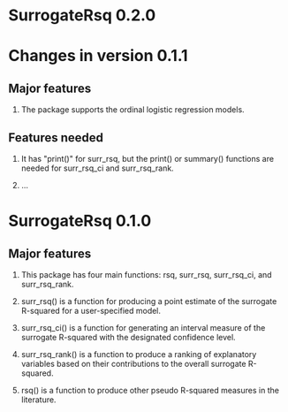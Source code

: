 # SurrogateRsq 0.2.0

# Changes in version 0.1.1

## Major features

1. The package supports the ordinal logistic regression models.

## Features needed

1. It has "print()" for surr_rsq, but the print() or summary() functions are needed for surr_rsq_ci and surr_rsq_rank.

2. ...

# SurrogateRsq 0.1.0

## Major features

1. This package has four main functions: rsq, surr_rsq, surr_rsq_ci, and surr_rsq_rank.

2. surr_rsq() is a function for producing a point estimate of the surrogate R-squared for a user-specified model.

2. surr_rsq_ci() is a function for generating an interval measure of the surrogate R-squared with the designated confidence level.

2. surr_rsq_rank() is a function to produce a ranking of explanatory variables based on
their contributions to the overall surrogate R-squared.

2. rsq() is a function to produce other pseudo R-squared measures in the literature.


